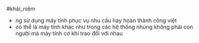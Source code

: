 #khái_niệm
- ng sử dụng máy tính phục vụ nhu cầu hay hoàn thành công việt
- có thể là máy tính khác như trong các  hệ thống nhúng không phải con người mà máy tính cơ khí  trao đổi với nhau 